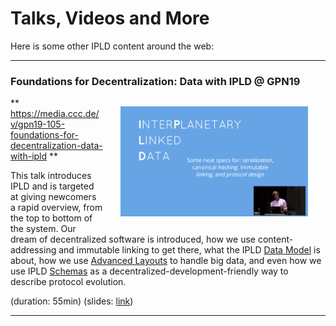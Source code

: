 Talks, Videos and More
======================

Here is some other IPLD content around the web:

---

### Foundations for Decentralization: Data with IPLD @ GPN19

<img src="./res/gpn19thumb.png" width=300 style="float: right; margin:1em 2em;">

** https://media.ccc.de/v/gpn19-105-foundations-for-decentralization-data-with-ipld **

This talk introduces IPLD and is targeted at giving newcomers a rapid overview, from the top to bottom of the system.
Our dream of decentralized software is introduced, how we use content-addressing and immutable linking to get there,
what the IPLD [Data Model](/data-model/) is about, how we use [Advanced Layouts](/advanced-layouts) to handle big data,
and even how we use IPLD [Schemas](/schemas/) as a decentralized-development-friendly way to describe protocol evolution.

(duration: 55min)
(slides: [link](https://slides.com/warpfork/ipld-gpn-2019/))

---
